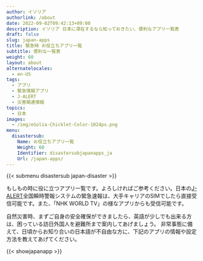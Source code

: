 ```yaml
---
author: イソリア
authorlink: /about
date: 2022-09-02T09:42:13+09:00
description: イソリア 日本に滞在するなら知っておきたい、便利なアプリ一覧表
draft: false
slug: japan-apps
title: 緊急時 お役立ちアプリ一覧
subtitle: 便利な一覧表
weight: 60
layout: about
alternatelocales:
  - en-US
tags:
  - アプリ
  - 緊急情報アプリ
  - J-ALERT
  - 災害関連情報
topics:
  - 日本
images:
  - /img/eSolia-Chicklet-Color-1024px.png
menu:
  disastersub:
    Name: お役立ちアプリ一覧
    Weight: 60
    Identifier: disastersubjapanapps_ja
    Url: /japan-apps/
---
```


{{< submenu disastersub japan-disaster >}}

もしもの時に役に立つアプリ一覧です。よろしければご参考ください。日本の[J-ALERT](/japan-emergency-broadcast-system-j-alert/)全国瞬時警報システムの緊急速報は、大手キャリアのSIMでしたら直接受信可能です。また、「NHK WORLD TV」の様なアプリからも受信可能です。

自然災害時、まずご自身の安全確保ができましたら、英語が少しでも出来る方は、困っている訪日外国人を避難所まで案内してあげましょう。
非常事態に備えて、日頃からお知り合いの日本語が不自由な方に、下記のアプリの情報や設定方法を教えてあげてください。



{{< showjapanapp >}}